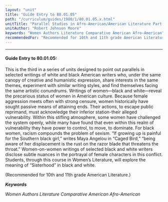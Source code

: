 ```yaml
---
layout: "unit"
title: "Guide Entry to 80.01.05"
path: "/curriculum/guides/1980/1/80.01.05.x.html"
unitTitle: "Parallel Studies in Afro-American/American Literature Part Iii. Womanhood: Profiles in Black and White"
unitAuthor: "Robert Johnson Moore"
keywords: "Women Authors Literature Comparative American Afro-American"
recommendedFor: "Recommended for 10th and 11th grade American Literature."
---
```

<body>
<hr/>
 <h4>
  Guide Entry to 80.01.05:
 </h4>
 This is the third in a series of units designed to point out parallels in selected writings of white and black American writers who, under the same canopy of creative and humanistic expression, share interests in the same themes, experiment with similar writing styles, and find themselves facing the same artistic conundrums.  Writings of women—black and white—reveal the precarious status of women in American culture.  Because female aggression meets often with strong censure, women historically have sought passive means of attaining ends.  Their actions, to escape public reprimand, must acknowledge their inferior station-their alleged vulnerability.  Within this stifling atmosphere, some women have challenged the system openly, while many have found that even within this realm of vulnerability they have power to control, to move, to dominate.  For black women, racism compounds the problem of sexism.  “If growing up is painful for the Southern black girl,” writes Maya Angelou in “Caged Bird,” “being aware of her displacement is the rust on the razor blade that threatens the throat.” Women-on-women writings of selected black and white writers disclose subtle nuances in the portrayal of female characters in this conflict.  Students, through this course in Women’s Literature, will explore the meaning of “Sisterhood” in black and white.
 <p>
  (Recommended for 10th and 11th grade American Literature.)
 </p>
<p>
  <b>
   <i>
    Keywords
   </i>
  </b>
  <br/>
 </p>
 <p>
  <i>
   Women Authors Literature Comparative American Afro-American
  </i>
 </p>

</body>